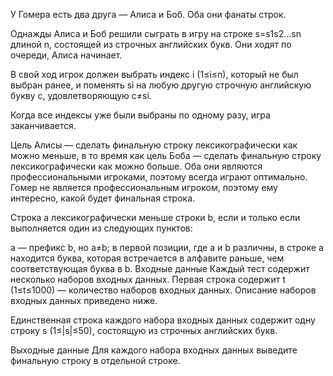﻿У Гомера есть два друга — Алиса и Боб. Оба они фанаты строк.

Однажды Алиса и Боб решили сыграть в игру на строке s=s1s2…sn длиной n, состоящей из строчных английских букв. Они ходят по очереди, Алиса начинает.

В свой ход игрок должен выбрать индекс i (1≤i≤n), который не был выбран ранее, и поменять si на любую другую строчную английскую букву c, удовлетворяющую c≠si.

Когда все индексы уже были выбраны по одному разу, игра заканчивается.

Цель Алисы — сделать финальную строку лексикографически как можно меньше, в то время как цель Боба — сделать финальную строку лексикографически как можно больше. Оба они являются профессиональными игроками, поэтому всегда играют оптимально. Гомер не является профессиональным игроком, поэтому ему интересно, какой будет финальная строка.

Строка a лексикографически меньше строки b, если и только если выполняется один из следующих пунктов:

a  — префикс b, но a≠b;
в первой позиции, где a и b различны, в строке a находится буква, которая встречается в алфавите раньше, чем соответствующая буква в b.
Входные данные
Каждый тест содержит несколько наборов входных данных. Первая строка содержит t (1≤t≤1000)  — количество наборов входных данных. Описание наборов входных данных приведено ниже.

Единственная строка каждого набора входных данных содержит одну строку s (1≤|s|≤50), состоящую из строчных английских букв.

Выходные данные
Для каждого набора входных данных выведите финальную строку в отдельной строке.